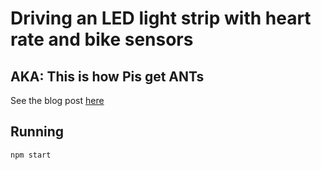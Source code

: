 # Driving an LED light strip with heart rate and bike sensors

## AKA: This is how Pis get ANTs

See the blog post [here][post]

## Running

    npm start

[post]: https://steele.blue/raspberry-pi-bike/
